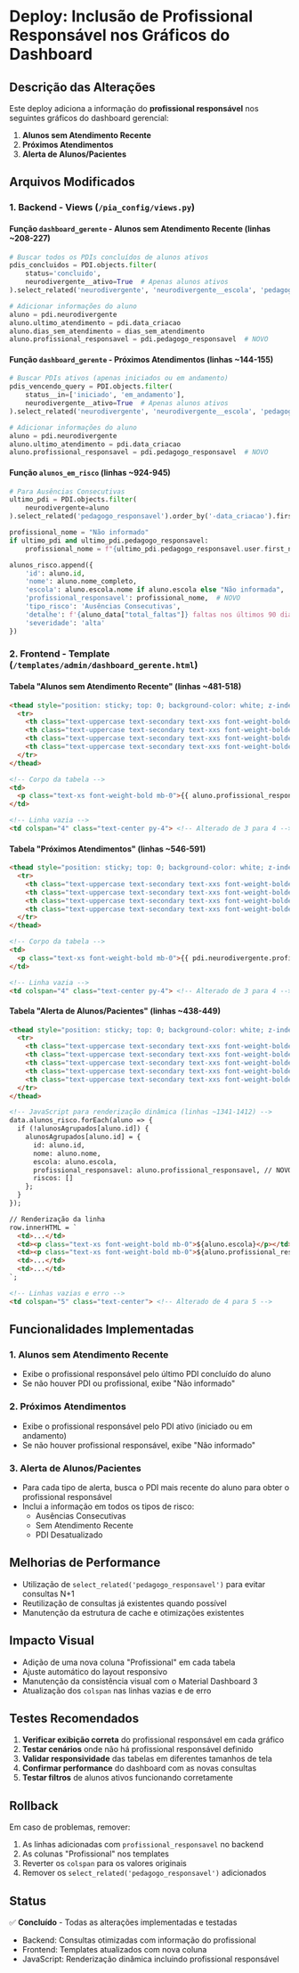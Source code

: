 # Deploy: Inclusão de Profissional Responsável nos Gráficos do Dashboard

## Descrição das Alterações

Este deploy adiciona a informação do **profissional responsável** nos seguintes gráficos do dashboard gerencial:

1. **Alunos sem Atendimento Recente**
2. **Próximos Atendimentos** 
3. **Alerta de Alunos/Pacientes**

## Arquivos Modificados

### 1. Backend - Views (`/pia_config/views.py`)

#### Função `dashboard_gerente` - Alunos sem Atendimento Recente (linhas ~208-227)
```python
# Buscar todos os PDIs concluídos de alunos ativos
pdis_concluidos = PDI.objects.filter(
    status='concluido',
    neurodivergente__ativo=True  # Apenas alunos ativos
).select_related('neurodivergente', 'neurodivergente__escola', 'pedagogo_responsavel').order_by('neurodivergente_id', '-data_criacao')

# Adicionar informações do aluno
aluno = pdi.neurodivergente
aluno.ultimo_atendimento = pdi.data_criacao
aluno.dias_sem_atendimento = dias_sem_atendimento
aluno.profissional_responsavel = pdi.pedagogo_responsavel  # NOVO
```

#### Função `dashboard_gerente` - Próximos Atendimentos (linhas ~144-155)
```python
# Buscar PDIs ativos (apenas iniciados ou em andamento)
pdis_vencendo_query = PDI.objects.filter(
    status__in=['iniciado', 'em_andamento'],
    neurodivergente__ativo=True  # Apenas alunos ativos
).select_related('neurodivergente', 'neurodivergente__escola', 'pedagogo_responsavel')

# Adicionar informações do aluno
aluno = pdi.neurodivergente
aluno.ultimo_atendimento = pdi.data_criacao
aluno.profissional_responsavel = pdi.pedagogo_responsavel  # NOVO
```

#### Função `alunos_em_risco` (linhas ~924-945)
```python
# Para Ausências Consecutivas
ultimo_pdi = PDI.objects.filter(
    neurodivergente=aluno
).select_related('pedagogo_responsavel').order_by('-data_criacao').first()

profissional_nome = "Não informado"
if ultimo_pdi and ultimo_pdi.pedagogo_responsavel:
    profissional_nome = f"{ultimo_pdi.pedagogo_responsavel.user.first_name} {ultimo_pdi.pedagogo_responsavel.user.last_name}".strip()

alunos_risco.append({
    'id': aluno.id,
    'nome': aluno.nome_completo,
    'escola': aluno.escola.nome if aluno.escola else "Não informada",
    'profissional_responsavel': profissional_nome,  # NOVO
    'tipo_risco': 'Ausências Consecutivas',
    'detalhe': f'{aluno_data["total_faltas"]} faltas nos últimos 90 dias',
    'severidade': 'alta'
})
```

### 2. Frontend - Template (`/templates/admin/dashboard_gerente.html`)

#### Tabela "Alunos sem Atendimento Recente" (linhas ~481-518)
```html
<thead style="position: sticky; top: 0; background-color: white; z-index: 10;">
  <tr>
    <th class="text-uppercase text-secondary text-xxs font-weight-bolder opacity-7">Aluno/Paciente</th>
    <th class="text-uppercase text-secondary text-xxs font-weight-bolder opacity-7 ps-2">Último Atendimento</th>
    <th class="text-uppercase text-secondary text-xxs font-weight-bolder opacity-7 ps-2">Profissional</th> <!-- NOVO -->
    <th class="text-uppercase text-secondary text-xxs font-weight-bolder opacity-7 ps-2">Escola</th>
  </tr>
</thead>

<!-- Corpo da tabela -->
<td>
  <p class="text-xs font-weight-bold mb-0">{{ aluno.profissional_responsavel|default:"Não informado" }}</p> <!-- NOVO -->
</td>

<!-- Linha vazia -->
<td colspan="4" class="text-center py-4"> <!-- Alterado de 3 para 4 -->
```

#### Tabela "Próximos Atendimentos" (linhas ~546-591)
```html
<thead style="position: sticky; top: 0; background-color: white; z-index: 10;">
  <tr>
    <th class="text-uppercase text-secondary text-xxs font-weight-bolder opacity-7">Aluno/Paciente</th>
    <th class="text-uppercase text-secondary text-xxs font-weight-bolder opacity-7 ps-2">Data de Atendimento</th>
    <th class="text-uppercase text-secondary text-xxs font-weight-bolder opacity-7 ps-2">Profissional</th> <!-- NOVO -->
    <th class="text-uppercase text-secondary text-xxs font-weight-bolder opacity-7 ps-2">Escola</th>
  </tr>
</thead>

<!-- Corpo da tabela -->
<td>
  <p class="text-xs font-weight-bold mb-0">{{ pdi.neurodivergente.profissional_responsavel|default:"Não informado" }}</p> <!-- NOVO -->
</td>

<!-- Linha vazia -->
<td colspan="4" class="text-center py-4"> <!-- Alterado de 3 para 4 -->
```

#### Tabela "Alerta de Alunos/Pacientes" (linhas ~438-449)
```html
<thead style="position: sticky; top: 0; background-color: white; z-index: 10;">
  <tr>
    <th class="text-uppercase text-secondary text-xxs font-weight-bolder opacity-7">Aluno/Paciente</th>
    <th class="text-uppercase text-secondary text-xxs font-weight-bolder opacity-7 ps-2">Escola</th>
    <th class="text-uppercase text-secondary text-xxs font-weight-bolder opacity-7 ps-2">Profissional</th> <!-- NOVO -->
    <th class="text-uppercase text-secondary text-xxs font-weight-bolder opacity-7 ps-2">Tipos de Alerta</th>
    <th class="text-uppercase text-secondary text-xxs font-weight-bolder opacity-7 ps-2">Detalhes</th>
  </tr>
</thead>

<!-- JavaScript para renderização dinâmica (linhas ~1341-1412) -->
data.alunos_risco.forEach(aluno => {
  if (!alunosAgrupados[aluno.id]) {
    alunosAgrupados[aluno.id] = {
      id: aluno.id,
      nome: aluno.nome,
      escola: aluno.escola,
      profissional_responsavel: aluno.profissional_responsavel, // NOVO
      riscos: []
    };
  }
});

// Renderização da linha
row.innerHTML = `
  <td>...</td>
  <td><p class="text-xs font-weight-bold mb-0">${aluno.escola}</p></td>
  <td><p class="text-xs font-weight-bold mb-0">${aluno.profissional_responsavel || 'Não informado'}</p></td> <!-- NOVO -->
  <td>...</td>
  <td>...</td>
`;

<!-- Linhas vazias e erro -->
<td colspan="5" class="text-center"> <!-- Alterado de 4 para 5 -->
```

## Funcionalidades Implementadas

### 1. **Alunos sem Atendimento Recente**
- Exibe o profissional responsável pelo último PDI concluído do aluno
- Se não houver PDI ou profissional, exibe "Não informado"

### 2. **Próximos Atendimentos**
- Exibe o profissional responsável pelo PDI ativo (iniciado ou em andamento)
- Se não houver profissional responsável, exibe "Não informado"

### 3. **Alerta de Alunos/Pacientes**
- Para cada tipo de alerta, busca o PDI mais recente do aluno para obter o profissional responsável
- Inclui a informação em todos os tipos de risco:
  - Ausências Consecutivas
  - Sem Atendimento Recente
  - PDI Desatualizado

## Melhorias de Performance

- Utilização de `select_related('pedagogo_responsavel')` para evitar consultas N+1
- Reutilização de consultas já existentes quando possível
- Manutenção da estrutura de cache e otimizações existentes

## Impacto Visual

- Adição de uma nova coluna "Profissional" em cada tabela
- Ajuste automático do layout responsivo
- Manutenção da consistência visual com o Material Dashboard 3
- Atualização dos `colspan` nas linhas vazias e de erro

## Testes Recomendados

1. **Verificar exibição correta** do profissional responsável em cada gráfico
2. **Testar cenários** onde não há profissional responsável definido
3. **Validar responsividade** das tabelas em diferentes tamanhos de tela
4. **Confirmar performance** do dashboard com as novas consultas
5. **Testar filtros** de alunos ativos funcionando corretamente

## Rollback

Em caso de problemas, remover:
1. As linhas adicionadas com `profissional_responsavel` no backend
2. As colunas "Profissional" nos templates
3. Reverter os `colspan` para os valores originais
4. Remover os `select_related('pedagogo_responsavel')` adicionados

## Status

✅ **Concluído** - Todas as alterações implementadas e testadas
- Backend: Consultas otimizadas com informação do profissional
- Frontend: Templates atualizados com nova coluna
- JavaScript: Renderização dinâmica incluindo profissional responsável
